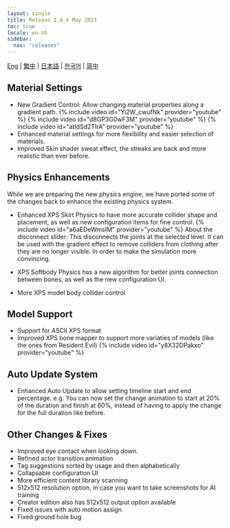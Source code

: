 ```yaml
---
layout: single
title: Release 1.4.4 May 2023
toc: true
locale: en-US
sidebar:
  nav: "releases"
---
```

[Eng](/dancexr/releases/1.4.4) | [繁中](/tw/dancexr/releases/1.4.4) | [日本語](/jp/dancexr/releases/1.4.4) | [한국어](/kr/dancexr/releases/1.4.4) | [简中](/zh/dancexr/releases/1.4.4)


## Material Settings

* New Gradient Control: Allow changing material properties along a gradient path. 
{% include video id="Yi2W_cwufNk" provider="youtube" %}
{% include video id="d8GP3G0wF3M" provider="youtube" %}
{% include video id="atIdSd2TIrA" provider="youtube" %}
* Enhanced material settings for more flexibility and easier selection of materials.
* Improved Skin shader sweat effect, the streaks are back and more realistic than ever before.


## Physics Enhancements

While we are preparing the new physics engine, we have ported some of the changes back to enhance the existing physics system. 

* Enhanced XPS Skirt Physics to have more accurate collider shape and placement, as well as new configuration items for fine control.
{% include video id="a6aEDeWmsIM" provider="youtube" %}
About the disconnect slider: This disconnects the joints at the selected level. It can be used with the gradient effect to remove colliders from clothing after they are no longer visible. In order to make the simulation more convincing.

* XPS Softbody Physics has a new algorithm for better joints connection between bones, as well as the new configuration UI.
* More XPS model body collider control


## Model Support

* Support for ASCII XPS format
* Improved XPS bone mapper to support more variaties of models (like the ones from Resident Evil)
{% include video id="y8X32DPakxo" provider="youtube" %}


## Auto Update System

* Enhanced Auto Update to allow setting timeline start and end percentage. e.g. You can now set the change animation to start at 20% of the duration and finish at 60%, instead of having to apply the change for the full duration like before.


## Other Changes & Fixes

* Improved eye contact when looking down. 
* Refined actor transition animation
* Tag suggestions sorted by usage and then alphabetically
* Collapsable configuration UI
* More efficient content library scanning
* 512x512 resolution option, in case you want to take screenshots for AI training
* Creator edition also has 512x512 output option available
* Fixed issues with auto motion assign
* Fixed ground hole bug
